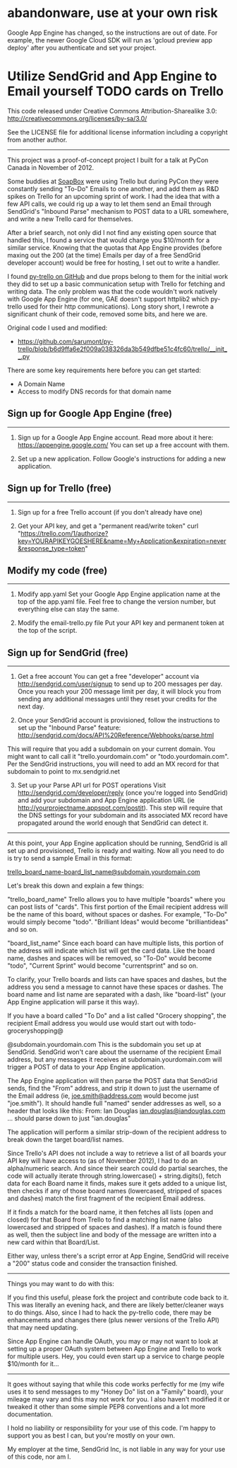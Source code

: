 # abandonware, use at your own risk
Google App Engine has changed, so the instructions are out of date. For example, the newer Google Cloud SDK will
run as 'gcloud preview app deploy' after you authenticate and set your project.

# Utilize SendGrid and App Engine to Email yourself TODO cards on Trello

This code released under Creative Commons Attribution-Sharealike 3.0:
http://creativecommons.org/licenses/by-sa/3.0/

See the LICENSE file for additional license information including a copyright
from another author.

---
This project was a proof-of-concept project I built for a talk at PyCon Canada in November of 2012. 

Some buddies at [SoapBox](https://soapboxhq.com) were using Trello but during PyCon they were constantly
sending "To-Do" Emails to one another, and add them as R&D spikes on Trello for an upcoming sprint
of work. I had the idea that with a few API calls, we could rig up a way to let them send an Email
through SendGrid's "Inbound Parse" mechanism to POST data to a URL somewhere, and write a new
Trello card for themselves.

After a brief search, not only did I not find any existing open source that handled this, I found a
service that would charge you $10/month for a similar service. Knowing that the quotas that App
Engine provides (before maxing out the 200 (at the time) Emails per day of a free SendGrid developer
account) would be free for hosting, I set out to write a handler.

I found [py-trello on GitHub](https://github.com/sarumont/py-trello) and due props belong to them
for the initial work they did to set up a basic communication setup with Trello for fetching and
writing data. The only problem was that the code wouldn't work natively with Google App Engine
(for one, GAE doesn't support httplib2 which py-trello used for their http communications).
Long story short, I rewrote a significant chunk of their code, removed some bits, and here we are.

Original code I used and modified:
- https://github.com/sarumont/py-trello/blob/b6d9ffa6e2f009a038326da3b549dfbe51c4fc60/trello/__init__.py

There are some key requirements here before you can get started:
- A Domain Name
- Access to modify DNS records for that domain name


## Sign up for Google App Engine (free)
---------------

1. Sign up for a Google App Engine account.
Read more about it here: https://appengine.google.com/ You can set up a free
account with them.

2. Set up a new application.
Follow Google's instructions for adding a new application.


## Sign up for Trello (free)
---------------

1. Sign up for a free Trello account
(if you don't already have one)

2. Get your API key, and get a "permanent read/write token"
curl "https://trello.com/1/authorize?key=YOURAPIKEYGOESHERE&name=My+Application&expiration=never&response_type=token"


## Modify my code (free)
---------------

1. Modify app.yaml
Set your Google App Engine application name at the top of the app.yaml file.
Feel free to change the version number, but everything else can stay the same.

2. Modify the email-trello.py file
Put your API key and permanent token at the top of the script.


## Sign up for SendGrid (free)
---------------

1. Get a free account
You can get a free "developer" account via http://sendgrid.com/user/signup to
send up to 200 messages per day. Once you reach your 200 message limit per day,
it will block you from sending any additional messages until they reset your
credits for the next day.

2. Once your SendGrid account is provisioned, follow the instructions to set
up the "Inbound Parse" feature:
    http://sendgrid.com/docs/API%20Reference/Webhooks/parse.html

This will require that you add a subdomain on your current domain. You might
want to call call it "trello.yourdomain.com" or "todo.yourdomain.com". Per the
SendGrid instructions, you will need to add an MX record for that subdomain to
point to mx.sendgrid.net

3. Set up your Parse API url for POST operations
Visit http://sendgrid.com/developer/reply (once you're logged into SendGrid) and
add your subdomain and App Engine application URL
(ie http://yourprojectname.appspot.com/postit). This step will require that the
DNS settings for your subdomain and its associated MX record have propagated
around the world enough that SendGrid can detect it.

---------------

At this point, your App Engine application should be running, SendGrid is all
set up and provisioned, Trello is ready and waiting. Now all you need to do is
try to send a sample Email in this format:

trello_board_name-board_list_name@subdomain.yourdomain.com

Let's break this down and explain a few things:

"trello_board_name"
Trello allows you to have multiple "boards" where you can post lists of "cards".
This first portion of the Email recipient address will be the name of this
board, without spaces or dashes. For example, "To-Do" would simply become
"todo". "Brilliant Ideas" would become "brilliantideas" and so on.

"board_list_name"
Since each board can have multiple lists, this portion of the address will
indicate which list will get the card data. Like the board name, dashes and
spaces will be removed, so "To-Do" would become "todo", "Current Sprint" would
become "currentsprint" and so on.

To clarify, your Trello boards and lists can have spaces and dashes, but the
address you send a message to cannot have these spaces or dashes. The board
name and list name are separated with a dash, like "board-list" (your App Engine
application will parse it this way).

If you have a board called "To Do" and a list called "Grocery shopping", the
recipient Email address you would use would start out with
todo-groceryshopping@


@subdomain.yourdomain.com
This is the subdomain you set up at SendGrid. SendGrid won't care about the
username of the recipient Email address, but any messages it receives at
subdomain.yourdomain.com will trigger a POST of data to your App Engine
application.

The App Engine application will then parse the POST data that SendGrid sends,
find the "From" address, and strip it down to just the username of the Email
address (ie, joe.smith@address.com would become just "joe.smith"). It should
handle full "named" sender addresses as well, so a header that looks like this:
From: Ian Douglas <ian.douglas@iandouglas.com>
... should parse down to just "ian.douglas"

The application will perform a similar strip-down of the recipient address to
break down the target board/list names.

Since Trello's API does not include a way to retrieve a list of all boards your
API key will have access to (as of November 2012), I had to do an alpha/numeric
search. And since their search could do partial searches, the code will actually
iterate through string.lowercase() + string.digits(), fetch data for each Board
name it finds, makes sure it gets added to a unique list, then checks if any of
those board names (lowercased, stripped of spaces and dashes) match the first
fragment of the recipient Email address.

If it finds a match for the board name, it then fetches all lists (open and
closed) for that Board from Trello to find a matching list name (also lowercased
and stripped of spaces and dashes). If a match is found there as well, then the
subject line and body of the message are written into a new card within that
Board/List.

Either way, unless there's a script error at App Engine, SendGrid will receive
a "200" status code and consider the transaction finished.


---------------
Things you may want to do with this:

If you find this useful, please fork the project and contribute code back to it.
This was literally an evening hack, and there are likely better/cleaner ways
to do things. Also, since I had to hack the py-trello code,
there may be enhancements and changes there (plus newer versions of the
Trello API) that may need updating.

Since App Engine can handle OAuth, you may or may not want to look at setting up
a proper OAuth system between App Engine and Trello to work for multiple users.
Hey, you could even start up a service to charge people $10/month for it...


---------------
It goes without saying that while this code works perfectly for me (my wife
uses it to send messages to my "Honey Do" list on a "Family" board),
your mileage may vary and this may not work for you. I also haven't modified
it or tweaked it other than some simple PEP8 conventions and a lot more
documentation.

I hold no liability or responsibility for your use of this code. I'm happy to
support you as best I can, but you're mostly on your own.

My employer at the time, SendGrid Inc, is not liable in any way for your use of this code, nor am I.
